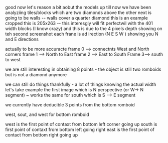 good now let's reason a bit aobut the models 
up till now we have been analyziing tiles/blocks which are two diamonds above the other 
next is going to be walls -- walls cover a quarter diamond 
this is an example cropped this is 205x263 -- this interesgly will fit perfectwil with the 401 width blocks (I know crazy) 
and this is due to the 4 pixels depth showing on teh second screenshot 
each frane is ad irection (N  E S  W )  showing you N and E directions 

actually to be more accuracte 
frame 0 --> connectnts West and North corners 
frame 1 --> North to East
frame 2 --> East to South
Frame 3--> south to west

we are still interesting in obtaining 8 points - the object is still two romboids but is not a diamond anymore 

we can still do things thankfully - a lot of things knowing the actual width 
let's take example the first image which is  N perspective (or W-> N segment) ~ works the same for south which is S --> E segment

we currently have deducible 3 points from  the bottom romboid

west, sout, and west  for bottom romboid 

west is the first point of contaxt from bottom left corner going up 
south is first point of contaxt from bottom left going right 
east is the first point of contact from bottom right going up 



